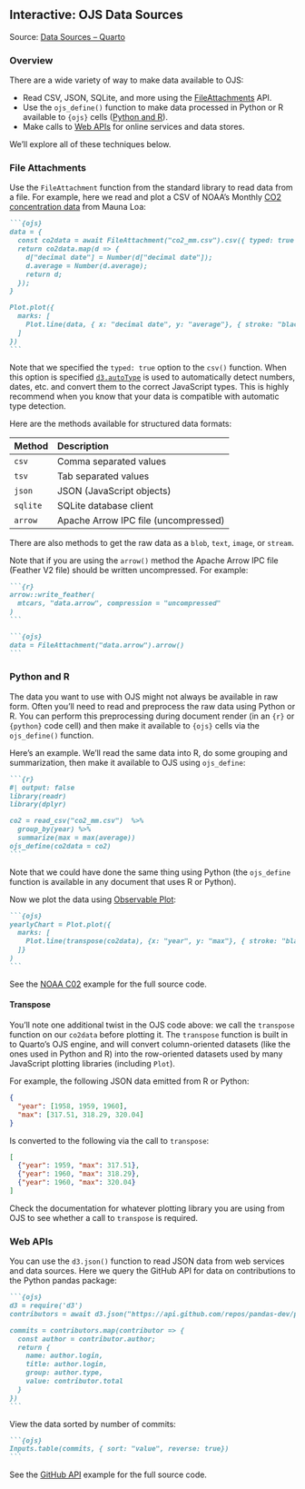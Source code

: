 ## Interactive: OJS Data Sources

Source: [Data Sources – Quarto](https://quarto.org/docs/interactive/ojs/data-sources.html)

### Overview

There are a wide variety of way to make data available to OJS:

*   Read CSV, JSON, SQLite, and more using the [FileAttachments](#file-attachments) API.
*   Use the `ojs_define()` function to make data processed in Python or R available to `{ojs}` cells ([Python and R](#python-and-r)).
*   Make calls to [Web APIs](#web-apis) for online services and data stores.

We’ll explore all of these techniques below.

### File Attachments

Use the `FileAttachment` function from the standard library to read data from a file. For example, here we read and plot a CSV of NOAA’s Monthly [CO2 concentration data](https://gml.noaa.gov/ccgg/trends/data.html) from Mauna Loa:

````markdown
```{ojs}
data = {
  const co2data = await FileAttachment("co2_mm.csv").csv({ typed: true });
  return co2data.map(d => {
    d["decimal date"] = Number(d["decimal date"]);
    d.average = Number(d.average);
    return d;
  });
}

Plot.plot({
  marks: [
    Plot.line(data, { x: "decimal date", y: "average"}, { stroke: "black" } )
  ]
})
```
````

Note that we specified the `typed: true` option to the `csv()` function. When this option is specified [`d3.autoType`](https://github.com/d3/d3-dsv#autoType) is used to automatically detect numbers, dates, etc. and convert them to the correct JavaScript types. This is highly recommend when you know that your data is compatible with automatic type detection.

Here are the methods available for structured data formats:

| Method    | Description                          |
| :-------- | :----------------------------------- |
| `csv`     | Comma separated values               |
| `tsv`     | Tab separated values                 |
| `json`    | JSON (JavaScript objects)            |
| `sqlite`  | SQLite database client               |
| `arrow`   | Apache Arrow IPC file (uncompressed) |

There are also methods to get the raw data as a `blob`, `text`, `image`, or `stream`.

Note that if you are using the `arrow()` method the Apache Arrow IPC file (Feather V2 file) should be written uncompressed. For example:

````markdown
```{r}
arrow::write_feather(
  mtcars, "data.arrow", compression = "uncompressed"
)
```

```{ojs}
data = FileAttachment("data.arrow").arrow()
```
````

### Python and R

The data you want to use with OJS might not always be available in raw form. Often you’ll need to read and preprocess the raw data using Python or R. You can perform this preprocessing during document render (in an `{r}` or `{python}` code cell) and then make it available to `{ojs}` cells via the `ojs_define()` function.

Here’s an example. We’ll read the same data into R, do some grouping and summarization, then make it available to OJS using `ojs_define`:

````markdown
```{r}
#| output: false
library(readr)
library(dplyr)

co2 = read_csv("co2_mm.csv")  %>%
  group_by(year) %>%
  summarize(max = max(average))
ojs_define(co2data = co2)
```
````

Note that we could have done the same thing using Python (the `ojs_define` function is available in any document that uses R or Python).

Now we plot the data using [Observable Plot](https://github.com/observablehq/plot):

````markdown
```{ojs}
yearlyChart = Plot.plot({
  marks: [
    Plot.line(transpose(co2data), {x: "year", y: "max"}, { stroke: "black" } )
  ]}
)
```
````

See the [NOAA C02](https://quarto.org/docs/interactive/ojs/examples/noaa-co2.html) example for the full source code.

#### Transpose

You’ll note one additional twist in the OJS code above: we call the `transpose` function on our `co2data` before plotting it. The `transpose` function is built in to Quarto’s OJS engine, and will convert column-oriented datasets (like the ones used in Python and R) into the row-oriented datasets used by many JavaScript plotting libraries (including `Plot`).

For example, the following JSON data emitted from R or Python:

```json
{
  "year": [1958, 1959, 1960],
  "max": [317.51, 318.29, 320.04]
}
```

Is converted to the following via the call to `transpose`:

```json
[
  {"year": 1959, "max": 317.51},
  {"year": 1960, "max": 318.29},
  {"year": 1960, "max": 320.04}
]
```

Check the documentation for whatever plotting library you are using from OJS to see whether a call to `transpose` is required.

### Web APIs

You can use the `d3.json()` function to read JSON data from web services and data sources. Here we query the GitHub API for data on contributions to the Python pandas package:

````markdown
```{ojs}
d3 = require('d3')
contributors = await d3.json("https://api.github.com/repos/pandas-dev/pandas/stats/contributors")

commits = contributors.map(contributor => {
  const author = contributor.author;
  return {
    name: author.login,
    title: author.login,
    group: author.type,
    value: contributor.total
  }
})
```
````

View the data sorted by number of commits:

````markdown
```{ojs}
Inputs.table(commits, { sort: "value", reverse: true})
```
````

See the [GitHub API](https://quarto.org/docs/interactive/ojs/examples/github.html) example for the full source code.

